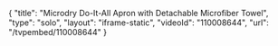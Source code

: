 {
    "title": "Microdry Do-It-All Apron with Detachable Microfiber Towel",
    "type": "solo",
    "layout": "iframe-static",
    "videoId": "110008644",
    "url": "\/tvpembed\/110008644"
}
